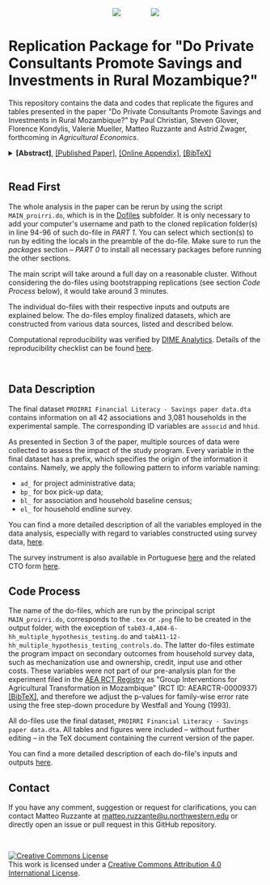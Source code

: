 
<p align="center">
	<img src="https://github.com/dime-worldbank/moz-proirri-savings/raw/master/img/WB_logo.png?raw=true")>
	&nbsp;&nbsp;&nbsp;&nbsp;&nbsp;&nbsp;&nbsp;&nbsp;&nbsp;&nbsp;&nbsp;&nbsp;&nbsp;
	<img src="https://github.com/dime-worldbank/moz-proirri-savings/raw/master/img/i2i.png?raw=true")
</p>

# Replication Package for "Do Private Consultants Promote Savings and Investments in Rural Mozambique?"

This repository contains the data and codes that replicate the figures and tables presented in the paper "Do Private Consultants Promote Savings and Investments in Rural Mozambique?" by Paul Christian, Steven Glover, Florence Kondylis, Valerie Mueller, Matteo Ruzzante and Astrid Zwager, forthcoming in *Agricultural Economics*.
</br>
<details title="show abstract">
<summary>
<b>[Abstract]</b>,
</a> <a href="" title="go to paper">[Published Paper]</a>,
</a> <a href="" title="go to appendix">[Online Appendix]</a>,
</a> <a href="https://github.com/dime-worldbank/moz-proirri-savings/blob/master/Christian_etal_2021_AgEcon.bib" title="cite">[BibTeX]</a>
</summary>
Advice from management professionals can help small- and medium-sized firms reach complex financial goals in the Global South. We apply lessons learned in the firm literature to determine the degree in which farmer associations face constraints to management and planning capacity that can be alleviated by the provision of advice from external consultants. In particular, we conducted a randomized control trial in 42 water user associations (WUAs) in Mozambique to examine whether more intensive attention from financial consultants through repeated follow-up visits prompts households to save and invest in agricultural equipment. All WUAs received a financial literacy training and were eligible to receive a matching grant. Twenty-one WUAs were randomized into the treatment group that additionally were visited by private consultants quarterly, who tailored their advice to meet individuals’ own savings and investment objectives. We find the follow-up visits increase ‘hidden savings’ in the form of new capital investments on farmers’ own account. Thus, the visits may have changed savings’ habits by leading farmers to invest in technologies that were not directly subsidized. Our ability to detect an additional effect on the type of investments farmers targeted through the matching grant and, hence, the savings for the respective investments is limited given the power of our study design. Although the proportion of households saving increased, the intervention was likely less cost-effective than other modalities aimed to enhance the proclivity to save.
</details>
</br>

## Read First
The whole analysis in the paper can be rerun by using the script `MAIN_proirri.do`, which is in the [Dofiles](https://github.com/dime-worldbank/moz-proirri-savings/tree/master/DataWork/Dofiles) subfolder. It is only necessary to add your computer's username and path to the cloned replication folder(s) in line 94-96 of such do-file in *PART 1*.
You can select which section(s) to run by editing the locals in the preamble of the do-file. Make sure to run the *packages* section &ndash; *PART 0* to install all necessary packages before running the other sections.

The main script will take around a full day on a reasonable cluster. Without considering the do-files using bootstrapping replications (see section *Code Process* below), it would take around 3 minutes.

The individual do-files with their respective inputs and outputs are explained below.
The do-files employ finalized datasets, which are constructed from various data sources, listed and described below.

Computational reproducibility was verified by [DIME Analytics](https://worldbank.github.io/dimeanalytics/code-review/). Details of the reproducibility checklist can be found [here](https://github.com/dime-worldbank/moz-proirri-savings/tree/master/PROIRRI_Savings_Reproducibility_Checks.pdf).

&nbsp;

## Data Description
The final dataset `PROIRRI Financial Literacy - Savings paper data.dta` contains information on all 42 associations and 3,081 households in the experimental sample.
The corresponding ID variables are `associd` and `hhid`.

As presented in Section 3 of the paper, multiple sources of data were collected to assess the impact of the study program.
Every variable in the final dataset has a prefix, which specifies the origin of the information it contains.
Namely, we apply the following pattern to inform variable naming:
- `ad_` for project administrative data;
- `bp_` for box pick-up data;
- `bl_` for association and household baseline census;
- `el_` for household endline survey.

You can find a more detailed description of all the variables employed in the data analysis, especially with regard to variables constructed using survey data, [here](https://github.com/dime-worldbank/moz-proirri-savings/tree/master/DataWork/Documentation).

The survey instrument is also available in Portuguese [here](https://github.com/dime-worldbank/moz-proirri-savings/tree/master/DataWork/Documentation/QRE_HH_Endline_PT.xlsx) and the related CTO form [here](https://github.com/dime-worldbank/moz-proirri-savings/tree/master/DataWork/Documentation/CTO_HH_Endline.xlsx).



##  Code Process
The name of the do-files, which are run by the principal script `MAIN_proirri.do`, corresponds to the `.tex` or `.png` file to be created in the output folder, with the exception of `tab03-4,A04-6-hh_multiple_hypothesis_testing.do` and `tabA11-12-hh_multiple_hypothesis_testing_controls.do`.
The latter do-files estimate the program impact on secondary outcomes from household survey data, such as mechanization use and ownership, credit, input use and other costs. These variables were not part of our pre-analysis plan for the experiment filed in the [AEA RCT Registry](https://www.socialscienceregistry.org/trials/937) as "Group Interventions for Agricultural Transformation in Mozambique" (RCT ID: AEARCTR-0000937) </a> <a href="https://github.com/dime-worldbank/moz-proirri-savings/blob/master/Christian_etal_2015_PAP.bib">[BibTeX]</a>, and therefore we adjust the p-values for family-wise error rate using the free step-down procedure by Westfall and Young (1993).

All do-files use the final dataset, `PROIRRI Financial Literacy - Savings paper data.dta`.
All tables and figures were included &ndash; without further editing &ndash; in the TeX document containing the current version of the paper.

You can find a more detailed description of each do-file's inputs and outputs [here](https://github.com/dime-worldbank/moz-proirri-savings/tree/master/DataWork/Dofiles).

## Contact
If you have any comment, suggestion or request for clarifications, you can contact Matteo Ruzzante at <a href="mailto:matteo.ruzzante@u.northwestern.edu">matteo.ruzzante@u.northwestern.edu</a> or directly open an issue or pull request in this GitHub repository.</p>

&nbsp;

<a rel="license" href="http://creativecommons.org/licenses/by/4.0/"><img alt="Creative Commons License" style="border-width:0" src="https://i.creativecommons.org/l/by/4.0/88x31.png" /></a><br />This work is licensed under a <a rel="license" href="http://creativecommons.org/licenses/by/4.0/">Creative Commons Attribution 4.0 International License</a>.
